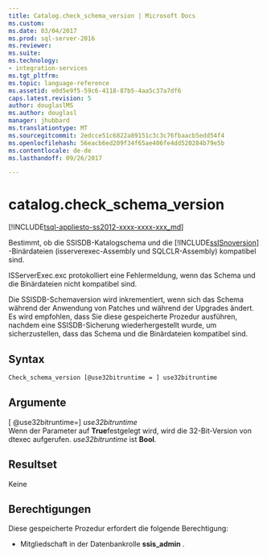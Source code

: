 ```yaml
---
title: Catalog.check_schema_version | Microsoft Docs
ms.custom: 
ms.date: 03/04/2017
ms.prod: sql-server-2016
ms.reviewer: 
ms.suite: 
ms.technology:
- integration-services
ms.tgt_pltfrm: 
ms.topic: language-reference
ms.assetid: e0d5e9f5-59c6-4118-87b5-4aa5c37a7df6
caps.latest.revision: 5
author: douglaslMS
ms.author: douglasl
manager: jhubbard
ms.translationtype: MT
ms.sourcegitcommit: 2edcce51c6822a89151c3c3c76fbaacb5edd54f4
ms.openlocfilehash: 56eacb6ed209f34f65ae406fe4dd520284b79e5b
ms.contentlocale: de-de
ms.lasthandoff: 09/26/2017

---
```

# <a name="catalogcheckschemaversion"></a>catalog.check_schema_version
[!INCLUDE[tsql-appliesto-ss2012-xxxx-xxxx-xxx_md](../../includes/tsql-appliesto-ss2012-xxxx-xxxx-xxx-md.md)]

  Bestimmt, ob die SSISDB-Katalogschema und die [!INCLUDE[ssISnoversion](../../includes/ssisnoversion-md.md)] -Binärdateien (isserverexec-Assembly und SQLCLR-Assembly) kompatibel sind.  
  
 ISServerExec.exc protokolliert eine Fehlermeldung, wenn das Schema und die Binärdateien nicht kompatibel sind.  
  
 Die SSISDB-Schemaversion wird inkrementiert, wenn sich das Schema während der Anwendung von Patches und während der Upgrades ändert. Es wird empfohlen, dass Sie diese gespeicherte Prozedur ausführen, nachdem eine SSISDB-Sicherung wiederhergestellt wurde, um sicherzustellen, dass das Schema und die Binärdateien kompatibel sind.  
  
## <a name="syntax"></a>Syntax  
  
```vb  
Check_schema_version [@use32bitruntime = ] use32bitruntime  
```  
  
## <a name="arguments"></a>Argumente  
 [ @use32bitruntime=] *use32bitruntime*  
 Wenn der Parameter auf **True**festgelegt wird, wird die 32-Bit-Version von dtexec aufgerufen. *use32bitruntime* ist **Bool**.  
  
## <a name="result-set"></a>Resultset  
 Keine  
  
## <a name="permissions"></a>Berechtigungen  
 Diese gespeicherte Prozedur erfordert die folgende Berechtigung:  
  
-   Mitgliedschaft in der Datenbankrolle **ssis_admin** .  
  
  
